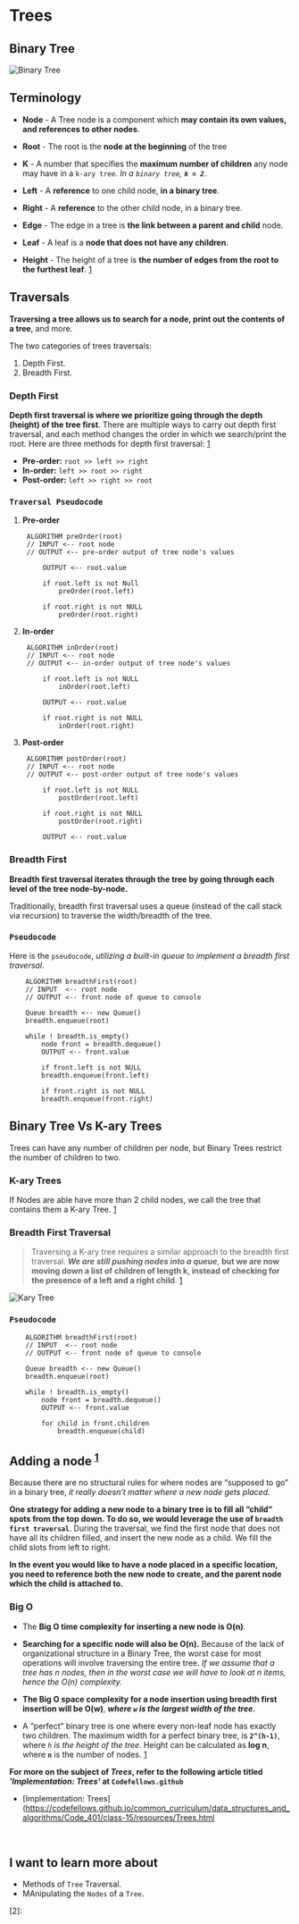 # **Trees**

## **Binary Tree**

 ![Binary Tree](./binary_tree.png)

## Terminology
- **Node** - A Tree node is a component which __may contain its own values, and references to other nodes__.
- **Root** - The root is the __node at the beginning__ of the tree

- **K** - A number that specifies the __maximum number of children__ any node may have in a `k-ary tree`. _In a `binary tree`, **`k = 2`**_.

- **Left** - A **reference** to one child node, **in a binary tree**.

- **Right** - A **reference** to the other child node, in a binary tree.

- **Edge** - The edge in a tree is **the link between a parent and child** node.

- **Leaf** - A leaf is a **node that does not have any children**.
- **Height** - The height of a tree is **the number of edges from the root to the furthest leaf**. [1]





## **Traversals**
**Traversing a tree allows us to search for a node, print out the contents of a tree**, and more.

The two categories of trees traversals:
1. Depth First.
2. Breadth First.

### **Depth First**
**Depth first traversal is where we prioritize going through the depth (height) of the tree first**. There are multiple ways to carry out depth first traversal, and each method changes the order in which we search/print the root. Here are three methods for depth first traversal: [1]

- **Pre-order:** `root >> left >> right`
- **In-order:** `left >> root >> right`
- **Post-order:** `left >> right >> root`

### **`Traversal Pseudocode`**
1. **Pre-order**

        ALGORITHM preOrder(root)
        // INPUT <-- root node
        // OUTPUT <-- pre-order output of tree node's values

            OUTPUT <-- root.value

            if root.left is not Null
                preOrder(root.left)

            if root.right is not NULL
                preOrder(root.right)

2. **In-order**

        ALGORITHM inOrder(root)
        // INPUT <-- root node
        // OUTPUT <-- in-order output of tree node's values

            if root.left is not NULL
                inOrder(root.left)

            OUTPUT <-- root.value

            if root.right is not NULL
                inOrder(root.right)

3. **Post-order**

        ALGORITHM postOrder(root)
        // INPUT <-- root node
        // OUTPUT <-- post-order output of tree node's values

            if root.left is not NULL
                postOrder(root.left)

            if root.right is not NULL
                postOrder(root.right)

            OUTPUT <-- root.value


### **Breadth First**
**Breadth first traversal iterates through the tree by going through each level of the tree node-by-node.**

Traditionally, breadth first traversal uses a queue (instead of the call stack via recursion) to traverse the width/breadth of the tree. 

### **`Pseudocode`**
Here is the `pseudocode`, _utilizing a built-in queue to implement a breadth first traversal_.

        ALGORITHM breadthFirst(root)
        // INPUT  <-- root node
        // OUTPUT <-- front node of queue to console

        Queue breadth <-- new Queue()
        breadth.enqueue(root)

        while ! breadth.is_empty()
            node front = breadth.dequeue()
            OUTPUT <-- front.value

            if front.left is not NULL
            breadth.enqueue(front.left)

            if front.right is not NULL
            breadth.enqueue(front.right)

## **Binary Tree Vs K-ary Trees**

Trees can have any number of children per node, but Binary Trees restrict the number of children to two.

### **K-ary Trees**
If Nodes are able have more than 2 child nodes, we call the tree that contains them a K-ary Tree. [1]

### **Breadth First Traversal**
>Traversing a K-ary tree requires a similar approach to the breadth first traversal. **_We are still pushing nodes into a queue_**, **but we are now moving down a list of children of length k, instead of checking for the presence of a left and a right child**. [1]

 ![Kary Tree](./k_ary_tree.png)

### **`Pseudocode`**

        ALGORITHM breadthFirst(root)
        // INPUT  <-- root node
        // OUTPUT <-- front node of queue to console

        Queue breadth <-- new Queue()
        breadth.enqueue(root)

        while ! breadth.is_empty()
            node front = breadth.dequeue()
            OUTPUT <-- front.value

            for child in front.children
                breadth.enqueue(child)

## **Adding a node** <sup>[1]</sup>
Because there are no structural rules for where nodes are “supposed to go” in a binary tree, _it really doesn’t matter where a new node gets placed._

**One strategy for adding a new node to a binary tree is to fill all “child” spots from the top down. To do so, we would leverage the use of `breadth first traversal`**. During the traversal, we find the first node that does not have all its children filled, and insert the new node as a child. We fill the child slots from left to right.

**In the event you would like to have a node placed in a specific location, you need to reference both the new node to create, and the parent node which the child is attached to.**







### **Big O**
- The **Big O time complexity for inserting a new node is O(n)**.
- **Searching for a specific node will also be O(n).**
Because of the lack of organizational structure in a Binary Tree, the worst case for most operations will involve traversing the entire tree. _If we assume that a tree has n nodes, then in the worst case we will have to look at n items, hence the O(n) complexity._

- **The Big O space complexity for a node insertion using breadth first insertion will be O(w)**, **_where `w` is the largest width of the tree._**

- A “perfect” binary tree is one where every non-leaf node has exactly two children. The maximum width for a perfect binary tree, is **`2^(h-1)`**, where _`h` is the height of the tree_. Height can be calculated as **log n**, where **`n`** is the number of nodes. [1]



**For more on the subject of _Trees_, refer to the following article titled *'Implementation: Trees'* at `Codefellows.github`**
 - [Implementation: Trees](https://codefellows.github.io/common_curriculum/data_structures_and_algorithms/Code_401/class-15/resources/Trees.html
 


<br/>

## I want to learn more about
 - Methods of `Tree` Traversal.
 - MAnipulating the `Nodes` of a `Tree`.
 


[1]: https://codefellows.github.io/common_curriculum/data_structures_and_algorithms/Code_401/class-15/resources/Trees.html
[2]: 